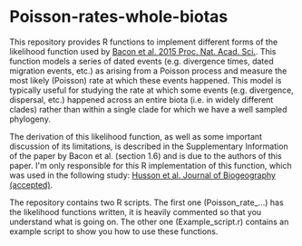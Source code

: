 # Poisson-rates-whole-biotas

This repository provides R functions to implement different forms of the likelihood function used by [Bacon et al. 2015 Proc. Nat. Acad. Sci.](https://www.pnas.org/content/112/19/6110). This function models a series of dated events (e.g. divergence times, dated migration events, etc.) as arising from a Poisson process and measure the most likely (Poisson) rate at which these events happened. This model is typically useful for studying the rate at which some events (e.g. divergence, dispersal, etc.) happened across an entire biota (i.e. in widely different clades) rather than within a single clade for which we have a well sampled phylogeny. 

The derivation of this likelihood function, as well as some important discussion of its limitations, is described in the Supplementary Information of the paper by Bacon et al. (section 1.6) and is due to the authors of this paper. I'm only responsible for this R implementation of this function, which was used in the following study: [Husson et al. Journal of Biogeography (accepted)](https://hal.archives-ouvertes.fr/hal-02333708).

The repository contains two R scripts. The first one (Poisson_rate_...) has the likelihood functions written, it is heavily commented so that you understand what is going on. The other one (Example_script.r) contains an example script to show you how to use these functions.
